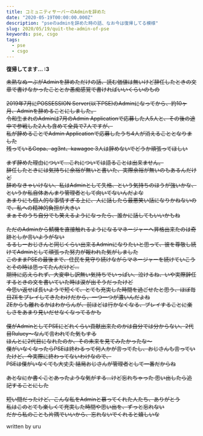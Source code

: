 ```yaml
---
title: コミュニティサーバーのAdminを辞めた
date: "2020-05-19T00:00:00.000Z"
description: "pseのadminを辞めた時の話、なお今は復帰してる模様"
slug: 2020/05/19/quit-the-admin-of-pse
keywords: pse, csgo
tags:
  - pse
  - csgo
---
```


**復帰してます... :3**

~~未熟なぬーぶがAdminを辞めただけの話、読む価値は無いけど辞任したときの文章で書けなかったこととか愚痴感覚で書ければいいくらいのもの~~</br>
</br>
~~2019年7月にPOSSESSION Server(以下PSE)のAdminになってから、約10ヶ月、Adminを辞めることにしました。</br>
令和生まれのAdminは7月のAdmin Applicationで応募した人5人と、その後の途中で参戦した2人も含めて全員で7人ですが、</br>
私が辞めることでAdmin Applicationで応募したうち4人が消えることとなりました</br>
残っているGopa、ag3nt、kawagoe 3人は辞めないでどうか頑張ってほしい~~</br>
</br>
~~まず辞めた理由について...これについては語ることは出来ません。</br>
辞任したときには気持ちに余裕が無いと書いた、実際余裕が無いのもあるんだけど</br>
辞めなきゃいけない、私はAdminとして失格、という気持ちのほうが強いかな、というか私自体あんまり管理者として向いてないんだよな</br>
あまりにも個人的な事情すぎる上に、人に話したら最悪笑い話になりかねないので、私への精神的負担が大きい</br>
まぁそのうち自分でも笑えるようになったら、誰かに話してもいいかもね~~</br>
</br>
~~ただのAdminから鯖機を直接触れるようになるマネージャーへ昇格出来たのは奇跡としか言いようがない</br>
るるしーおじさんと同じくらい出来るAdminになりたいと思って、彼を尊敬し続けてAdminとして頑張った努力が報われた気がしました</br>
このままPSEの最後まで、住民を見守り続けながらマネージャーを続けていこうとその時は思ってたんだけど...</br>
期待に応えられず、大変申し訳無い気持ちでいっぱい、泣けるね、いや実際辞任するときの文を書いていた時は涙が出そうだったけど</br>
今思い返せば長いようで短くて、とても充実した時間を過ごせたと思う、ほぼ毎日ZEをプレイしてきたわけだから、一つ一つが濃いんだよね</br>
ZEからも離れるかはわからんが、前ほどは行かなくなる、プレイすることに楽しさをあまり見いだせなくなってるかも~~</br>
</br>
~~僕がAdminとしてPSEにどれくらい貢献出来たのかは自分では分からない、2代目Rulucy～なんて言われてた気もする</br>
ほんとに2代目になれたのか、その未来を見てみたかったな～</br>
僕がいなくなったらPSEは終わるって何人かが言ってたし、おじさんも言っていたけど、今実際に終わってないわけなので、</br>
PSEは僕がいなくても大丈夫 結局おじさんが管理者として一番だからね~~</br>
</br>
~~あとなにか書くことあったような気がする...けど忘れちゃった 思い出したら追記することにした~~</br>
</br>
~~短い間だったけど、こんな私をAdminと慕ってくれた人たち、ありがとう</br>
私はこのとても楽しくて充実した時間や思い出を、ずっと忘れない</br>
だから私のことも片隅でいいから、忘れないでくれると嬉しいな~~</br>

written by uru
